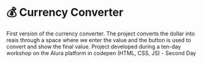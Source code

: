# 💰 Currency Converter
First version of the currency converter. 
The project converts the dollar into reais through a space where we enter the value and the button is used to convert and show the final value.
Project developed during a ten-day workshop on the Alura platform in codepen (HTML, CSS, JS) - Second Day
